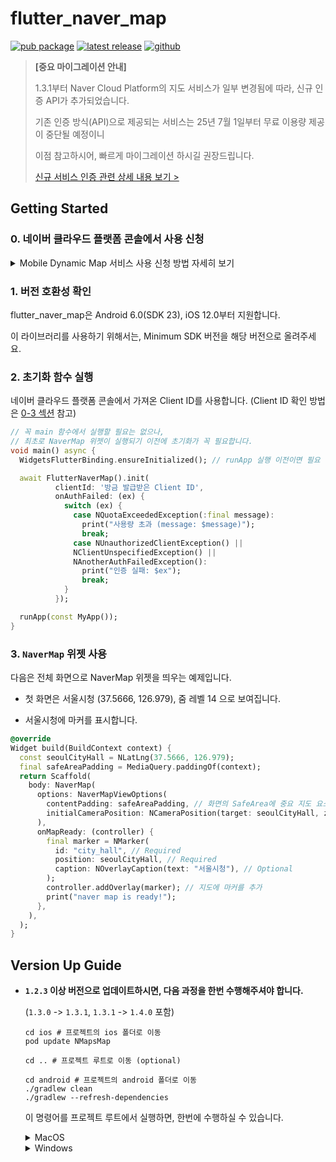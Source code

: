 # flutter_naver_map

[![pub package](https://img.shields.io/pub/v/flutter_naver_map.svg?color=4285F4)](https://pub.dev/packages/flutter_naver_map)
[![latest release](https://img.shields.io/github/v/release/note11g/flutter_naver_map?include_prereleases&label=latest&color=green)](https://github.com/note11g/flutter_naver_map/releases)
[![github](https://img.shields.io/github/stars/note11g/flutter_naver_map)](https://github.com/note11g/flutter_naver_map)


> **[중요 마이그레이션 안내]**
>
> 1.3.1부터 Naver Cloud Platform의 지도 서비스가 일부 변경됨에 따라, 신규 인증 API가 추가되었습니다.
>
> 기존 인증 방식(API)으로 제공되는 서비스는 25년 7월 1일부터 무료 이용량 제공이 중단될 예정이니
>
> 이점 참고하시어, 빠르게 마이그레이션 하시길 권장드립니다.
>
> [신규 서비스 인증 관련 상세 내용 보기 >](https://github.com/note11g/flutter_naver_map/issues/311)


## Getting Started

### 0. 네이버 클라우드 플랫폼 콘솔에서 사용 신청

<details>
<summary>Mobile Dynamic Map 서비스 사용 신청 방법 자세히 보기</summary>

#### 1. Console에서 [Services > Application Services > Maps](https://console.ncloud.com/maps/application) 으로 이동
![](https://cdn.jsdelivr.net/gh/note11g/flutter_naver_map@main/docs_asset/start_0_1.png)

#### 2. Application 등록하기
Application 등록 > Application 이름 입력 > API 선택에서 “Dynamic Map” 선택 > 서비스 환경 등록 - Android 앱 패키지 이름, iOS Bundle ID 입력 > 등록
![](https://cdn.jsdelivr.net/gh/note11g/flutter_naver_map@main/docs_asset/start_0_2.png)

#### 3. 등록한 Application의 “인증정보”에서 “Client ID”를 확인
![](https://cdn.jsdelivr.net/gh/note11g/flutter_naver_map@main/docs_asset/start_0_3.png)

</details>

### 1. 버전 호환성 확인

flutter_naver_map은 Android 6.0(SDK 23), iOS 12.0부터 지원합니다.

이 라이브러리를 사용하기 위해서는, Minimum SDK 버전을 해당 버전으로 올려주세요.

### 2. 초기화 함수 실행

네이버 클라우드 플랫폼 콘솔에서 가져온 Client ID를 사용합니다. (Client ID 확인 방법은 [0-3 섹션](#0-네이버-클라우드-플랫폼-콘솔에서-사용-신청) 참고)

```dart
// 꼭 main 함수에서 실행할 필요는 없으나, 
// 최초로 NaverMap 위젯이 실행되기 이전에 초기화가 꼭 필요합니다.
void main() async {
  WidgetsFlutterBinding.ensureInitialized(); // runApp 실행 이전이면 필요

  await FlutterNaverMap().init(
          clientId: '방금 발급받은 Client ID',
          onAuthFailed: (ex) {
            switch (ex) {
              case NQuotaExceededException(:final message):
                print("사용량 초과 (message: $message)");
                break;
              case NUnauthorizedClientException() ||
              NClientUnspecifiedException() ||
              NAnotherAuthFailedException():
                print("인증 실패: $ex");
                break;
            }
          });

  runApp(const MyApp());
}
```

### 3. `NaverMap` 위젯 사용

다음은 전체 화면으로 NaverMap 위젯을 띄우는 예제입니다.

- 첫 화면은 서울시청 (37.5666, 126.979), 줌 레벨 14 으로 보여집니다.

- 서울시청에 마커를 표시합니다.

```dart
@override
Widget build(BuildContext context) {
  const seoulCityHall = NLatLng(37.5666, 126.979);
  final safeAreaPadding = MediaQuery.paddingOf(context);
  return Scaffold(
    body: NaverMap(
      options: NaverMapViewOptions(
        contentPadding: safeAreaPadding, // 화면의 SafeArea에 중요 지도 요소가 들어가지 않도록 설정하는 Padding. 필요한 경우에만 사용하세요.
        initialCameraPosition: NCameraPosition(target: seoulCityHall, zoom: 14),
      ),
      onMapReady: (controller) {
        final marker = NMarker(
          id: "city_hall", // Required
          position: seoulCityHall, // Required
          caption: NOverlayCaption(text: "서울시청"), // Optional
        );
        controller.addOverlay(marker); // 지도에 마커를 추가
        print("naver map is ready!");
      },
    ),
  );
}
```


## Version Up Guide

- **`1.2.3` 이상 버전으로 업데이트하시면, 다음 과정을 한번 수행해주셔야 합니다.**

  (`1.3.0` -> `1.3.1`, `1.3.1` -> `1.4.0` 포함)

    ```shell
    cd ios # 프로젝트의 ios 폴더로 이동
    pod update NMapsMap
  
    cd .. # 프로젝트 루트로 이동 (optional)
  
    cd android # 프로젝트의 android 폴더로 이동
    ./gradlew clean
    ./gradlew --refresh-dependencies
    ```

  이 명령어를 프로젝트 루트에서 실행하면, 한번에 수행하실 수 있습니다.
    <details>
    <summary>MacOS</summary>

    ```shell
    (cd ios && pod update NMapsMap) && (cd android && ./gradlew clean && ./gradlew --refresh-dependencies)
    ```
    </details>
    <details>
    <summary>Windows</summary> 
    
    ```shell
    cd android && gradlew.bat clean && gradlew.bat --refresh-dependencies
    ```
    </details>
